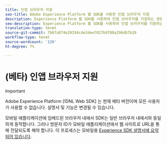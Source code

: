 ```yaml
---
title: 인앱 브라우저 지원
seo-title: Adobe Experience Platform 웹 SDK를 사용한 인앱 브라우저 지원
description: Experience Platform 웹 SDK를 사용하여 인앱 브라우저를 지원하는 방법 살펴보기
seo-description: Experience Platform 웹 SDK를 사용하여 인앱 브라우저를 지원하는 방법 살펴보기
translation-type: tm+mt
source-git-commit: 7b07a974e29334cde2dee7027b9780a296db7b20
workflow-type: tm+mt
source-wordcount: '120'
ht-degree: 7%

---
```



# (베타) 인앱 브라우저 지원

>[!IMPORTANT]
>
>Adobe Experience Platform [!DNL Web SDK] 는 현재 베타 버전이며 모든 사용자가 사용할 수 없습니다. 설명서 및 기능은 변경될 수 있습니다.

모바일 애플리케이션에 임베드된 브라우저 내에서 SDK는 일반 브라우저 내에서와 동일하게 동작합니다. 그러나 방문자 ID가 모바일 애플리케이션에서 웹 사이트로 URL을 통해 전달되도록 해야 합니다. 이 프로세스는 모바일용 [Experience SDK 설명서에 요약되어 있습니다](https://docs.adobe.com/content/help/en/mobile-services/ios/sdk-reference-ios/hybrid-app.html).
